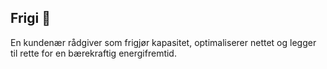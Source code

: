 ## Frigi 👋

En kundenær rådgiver som frigjør kapasitet, optimaliserer nettet og legger til rette for en bærekraftig energifremtid. 


